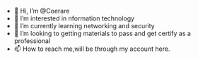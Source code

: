 - 👋 Hi, I’m @Coerare
- 👀 I’m interested in nformation technology
- 🌱 I’m currently learning networking and security
- 💞️ I’m looking to getting materials to pass and get certify as a professional
- 📫 How to reach me,will be through my account here.

<!---
Coerare/Coerare is a ✨ special ✨ repository because its `README.md` (this file) appears on your GitHub profile.
You can click the Preview link to take a look at your changes.
--->
